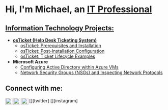 <h1>Hi, I'm Michael, an <a href="https://www.linkedin.com/in/michael-flower-/">IT Professional</h1>

<h2> Information Technology Projects:</h2>

- <b>osTicket (Help Desk Ticketing System)</b>
  - [osTicket: Prerequisites and Installation](https://github.com/michaelflower/osticket-prereqs)
  - [osTicket: Post-Installation Configuration](https://github.com/michaelflower/post-install-config)
  - [osTicket: Ticket Lifecycle Examples](https://github.com/michaelflower/ticket-lifecycle)
- <b>Microsoft Azure</b>
  - [Configuring Active Directory within Azure VMs](https://github.com/michaelflower/configure-ad)
  - [Network Security Groups (NSGs) and Inspecting Network Protocols](https://github.com/michaelflower/azure-network-protocols)

<h2>Connect with me:</h2>

[<img align="left" alt="Josh | Twitter" width="22px" src="https://cdn.jsdelivr.net/npm/simple-icons@v3/icons/twitter.svg" />][twitter]
[<img align="left" alt="Josh | LinkedIn" width="22px" src="https://cdn.jsdelivr.net/npm/simple-icons@v3/icons/linkedin.svg" />][linkedin]
[<img align="left" alt="Josh | Instagram" width="22px" src="https://cdn.jsdelivr.net/npm/simple-icons@v3/icons/instagram.svg" />][instagram]

[facebook]: https://www.facebook.com/teckhelp1
[linkedin]: https://www.linkedin.com/in/michael-flower-
<!---
michaelxflow/michaelxflow is a ✨ special ✨ repository because its `README.md` (this file) appears on your GitHub profile.
You can click the Preview link to take a look at your changes.
--->
